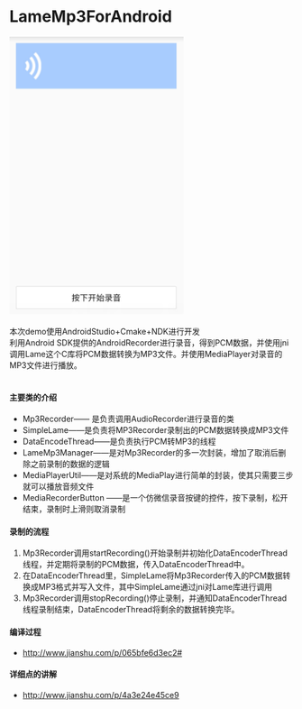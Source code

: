 <!-- ndk版本20或以上都不行，设置
android{
...
ndkVersion '19.2.5345600'
}
另外local.properties的ndk.dir过时需要注释。 -->

# LameMp3ForAndroid
![image](https://github.com/clam314/Image/blob/master/lameforandroid.png?raw=true)<br>
<br>
本次demo使用AndroidStudio+Cmake+NDK进行开发<br>
利用Android SDK提供的AndroidRecorder进行录音，得到PCM数据，并使用jni调用Lame这个C库将PCM数据转换为MP3文件。并使用MediaPlayer对录音的MP3文件进行播放。<br>
<br>
#### 主要类的介绍
- Mp3Recorder—— 是负责调用AudioRecorder进行录音的类<br>
- SimpleLame——是负责将MP3Recorder录制出的PCM数据转换成MP3文件<br>
- DataEncodeThread——是负责执行PCM转MP3的线程<br>
- LameMp3Manager——是对Mp3Recorder的多一次封装，增加了取消后删除之前录制的数据的逻辑<br>
- MediaPlayerUtil——是对系统的MediaPlay进行简单的封装，使其只需要三步就可以播放音频文件<br>
- MediaRecorderButton ——是一个仿微信录音按键的控件，按下录制，松开结束，录制时上滑则取消录制<br>
#### 录制的流程
1. Mp3Recorder调用startRecording()开始录制并初始化DataEncoderThread线程，并定期将录制的PCM数据，传入DataEncoderThread中。
2. 在DataEncoderThread里，SimpleLame将Mp3Recorder传入的PCM数据转换成MP3格式并写入文件，其中SimpleLame通过jni对Lame库进行调用
3. Mp3Recorder调用stopRecording()停止录制，并通知DataEncoderThread线程录制结束，DataEncoderThread将剩余的数据转换完毕。
#### 编译过程
- http://www.jianshu.com/p/065bfe6d3ec2#
#### 详细点的讲解
- http://www.jianshu.com/p/4a3e24e45ce9
